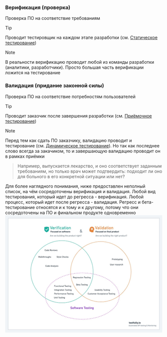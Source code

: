 ### Верификация (проверка)
Проверка ПО на соответствие требованиям
> [!TIP]
> Проводит тестировщик на каждом этапе разработки (см. [Статическое тестирование](/Testing/Theory/Types%20Of%20Testing.md#%D1%81%D1%82%D0%B0%D1%82%D0%B8%D1%87%D0%B5%D1%81%D0%BA%D0%BE%D0%B5-%D1%82%D0%B5%D1%81%D1%82%D0%B8%D1%80%D0%BE%D0%B2%D0%B0%D0%BD%D0%B8%D0%B5-static-testing))

> [!NOTE]
> В реальности верификацию проводит любой из команды разработки (аналитики, разработчики). Просто большая часть верификации ложится на тестирование

### Валидация (придание законной силы)
Проверка ПО на соответствие потребностям пользователей
> [!TIP]
> Проводит заказчик после завершения разработки (см. [Приёмочное тестирование](/Testing/Theory/Types%20Of%20Testing.md#%D0%BF%D1%80%D0%B8%D1%91%D0%BC%D0%BE%D1%87%D0%BD%D0%BE%D0%B5-%D1%82%D0%B5%D1%81%D1%82%D0%B8%D1%80%D0%BE%D0%B2%D0%B0%D0%BD%D0%B8%D0%B5-acceptance-testing))

> [!NOTE]
> Перед тем как сдать ПО заказчику, валидацию проводит и тестирование (см. [Динамическое тестирование](/Testing/Theory/Types%20Of%20Testing.md#%D0%B4%D0%B8%D0%BD%D0%B0%D0%BC%D0%B8%D1%87%D0%B5%D1%81%D0%BA%D0%BE%D0%B5-%D1%82%D0%B5%D1%81%D1%82%D0%B8%D1%80%D0%BE%D0%B2%D0%B0%D0%BD%D0%B8%D0%B5-dynamic-testing)). Но так как последнее слово всегда за закачиком, то и завершающую валидацию проводит он в рамках приёмки

> Например, выпускается лекарство, и оно соответствует заданным требованиям, но только врач может подтвердить: подходит ли оно для больного в его конкретной ситуации или нет?

Для более наглядного понимания, ниже предоставлен неполный список, на чём сосредоточены верификация и валидация. Любой вид тестирования, который идет до регресса - верификация. Любой процесс, который идет после регресса - валидация. Регресс и бета-тестирование относятся и к тому и к другому, потому что они сосредоточены на ПО и финальном продукте одновременно
![Верификация и валидация](/_media/Verification%20&%20Validation.jpg)